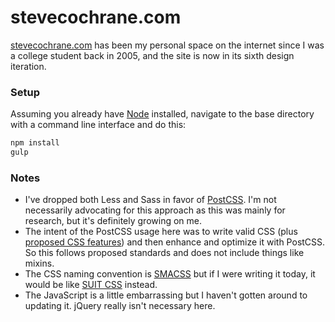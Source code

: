 # stevecochrane.com
[stevecochrane.com](https://stevecochrane.com/) has been my personal space on the internet since I was a college student
back in 2005, and the site is now in its sixth design iteration.

### Setup
Assuming you already have [Node](https://nodejs.org/) installed, navigate to the base directory with a command line
interface and do this:

```bash
npm install
gulp
```

### Notes
* I've dropped both Less and Sass in favor of [PostCSS](https://github.com/postcss/postcss). I'm not necessarily
  advocating for this approach as this was mainly for research, but it's definitely growing on me.
* The intent of the PostCSS usage here was to write valid CSS (plus
  [proposed CSS features](http://cssnext.io/features/)) and then enhance and optimize it with PostCSS. So this follows
  proposed standards and does not include things like mixins.
* The CSS naming convention is [SMACSS](https://smacss.com/) but if I were writing it today, it would be like
  [SUIT CSS](https://github.com/suitcss/suit/blob/master/doc/naming-conventions.md) instead.
* The JavaScript is a little embarrassing but I haven't gotten around to updating it. jQuery really isn't necessary
  here.
